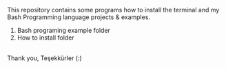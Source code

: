This repository contains some programs how to install the terminal and my Bash Programming language projects & examples.

1. Bash programing example folder
2. How to install folder

<br>
Thank you, Teşekkürler (:)
